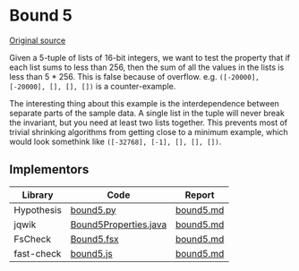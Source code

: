 # Bound 5

[Original source](https://github.com/mc-imperial/hypothesis-ecoop-2020-artifact/tree/master/smartcheck-benchmarks/evaluations/bound5)

Given a 5-tuple of
lists of 16-bit integers, we want to test the property that if each list sums
to less than 256, then the sum of all the values in the lists is less than
5 \* 256. This is false because of overflow. e.g.
`([-20000], [-20000], [], [], [])` is a counter-example.

The interesting thing about this example is the interdependence between separate parts of the sample data.
A single list in the tuple will never break the invariant, but you need at least two lists together.
This prevents most of trivial shrinking algorithms from getting close to a minimum example,
which would look somethink like `([-32768], [-1], [], [], [])`.

## Implementors

| Library    | Code                                                                                                | Report                                                      |
| ---------- | --------------------------------------------------------------------------------------------------- | ----------------------------------------------------------- |
| Hypothesis | [bound5.py](/pbt-libraries/hypothesis/challenges/bound5.py)                                         | [bound5.md](/pbt-libraries/hypothesis/challenges/bound5.md) |
| jqwik      | [Bound5Properties.java](/pbt-libraries/jqwik/src/test/java/challenges/bound5/Bound5Properties.java) | [bound5.md](/pbt-libraries/jqwik/reports/bound5.md)         |
| FsCheck    | [Bound5.fsx](/pbt-libraries/fscheck/challenges/Bound5.fsx)                                          | [bound5.md](/pbt-libraries/fscheck/challenges/bound5.md)    |
| fast-check | [bound5.js](/pbt-libraries/fast-check/challenges/bound5.js)                                         | [bound5.md](/pbt-libraries/fast-check/reports/bound5.md)    |
